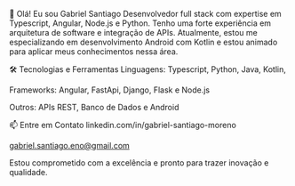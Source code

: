 👋 Olá! Eu sou Gabriel Santiago
Desenvolvedor full stack com expertise em Typescript, Angular, Node.js e Python. Tenho uma forte experiência em arquitetura de software e integração de APIs. Atualmente, estou me especializando em desenvolvimento Android com Kotlin e estou animado para aplicar meus conhecimentos nessa área.

🛠️ Tecnologias e Ferramentas
Linguagens: Typescript, Python, Java, Kotlin,

Frameworks: Angular, FastApi, Django, Flask e Node.js

Outros: APIs REST, Banco de Dados e Android

📫 Entre em Contato
linkedin.com/in/gabriel-santiago-moreno

gabriel.santiago.eno@gmail.com

Estou comprometido com a excelência e pronto para trazer inovação e qualidade.
